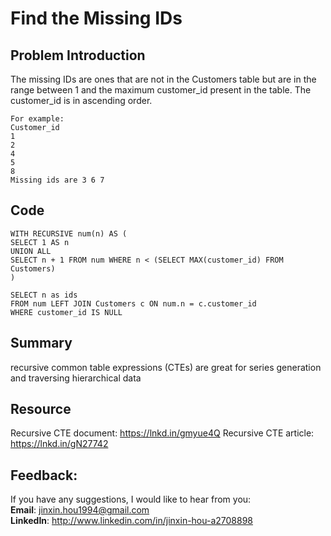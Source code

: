 # Find the Missing IDs

## Problem Introduction
The missing IDs are ones that are not in the Customers table but are in the range between 1 and the maximum customer_id present in the table. The customer_id is in ascending order.
```
For example:
Customer_id
1
2
4
5
8
Missing ids are 3 6 7
```

## Code
```
WITH RECURSIVE num(n) AS (
SELECT 1 AS n
UNION ALL
SELECT n + 1 FROM num WHERE n < (SELECT MAX(customer_id) FROM Customers)
)

SELECT n as ids
FROM num LEFT JOIN Customers c ON num.n = c.customer_id
WHERE customer_id IS NULL
```

## Summary
recursive common table expressions (CTEs) are great for series generation and traversing hierarchical data

## Resource
Recursive CTE document: https://lnkd.in/gmyue4Q
Recursive CTE article: https://lnkd.in/gN27742

## Feedback:
If you have any suggestions, I would like to hear from you:<br/>
**Email**: jinxin.hou1994@gmail.com<br/>
**LinkedIn**: http://www.linkedin.com/in/jinxin-hou-a2708898
